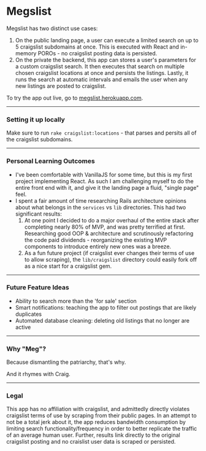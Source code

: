 # Megslist

Megslist has two distinct use cases:

  1. On the public landing page, a user can execute a limited search on up to 5 craigslist subdomains at once. This is executed with React and in-memory  POROs - no craigslist posting data is persisted.
  2. On the private the backend, this app can stores a user's parameters for a custom craigslist search. It then executes that search on multiple chosen craigslist locations at once and persists the listings. Lastly, it runs the search at automatic intervals and emails the user when any new listings are posted to craigslist.

To try the app out live, go to [megslist.herokuapp.com](http://megslist.herokuapp.com).

---

### Setting it up locally

Make sure to run `rake craigslist:locations` - that parses and persits all of the craigslist subdomains.

---

### Personal Learning Outcomes

- I've been comfortable with VanillaJS for some time, but this is my first project implementing React. As such I am challenging myself to do the entire front end with it, and give it the landing page a fluid, "single page" feel.
- I spent a fair amount of time researching Rails architecture opinions about what belongs in the `services` vs `lib` directories. This had two significant results:
  1. At one point I decided to do a major overhaul of the entire stack after completing nearly 80% of MVP, and was pretty terrified at first. Researching good OOP & architecture and scrutinously refactoring the code paid dividends - reorganizing the existing MVP components to introduce entirely new ones was a breeze. 
  2. As a fun future project (if craigslist ever changes their terms of use to allow scraping), the `lib/craigslist` directory could easily fork off as a nice start for a craigslist gem.

---

### Future Feature Ideas

- Ability to search more than the 'for sale' section
- Smart notifications: teaching the app to filter out postings that are likely duplicates
- Automated database cleaning: deleting old listings that no longer are active

---

### Why "Meg"?

Because dismantling the patriarchy, that's why.

And it rhymes with Craig.

---

### Legal

This app has no affiliation with craigslist, and admittedly directly violates craigslist terms of use by scraping from their public pages. In an attempt to not be a total jerk about it, the app reduces bandwidth consumption by limiting search functionality/frequency in order to better replicate the traffic of an average human user. Further, results link directly to the original craigslist posting and no craislist user data is scraped or persisted.


